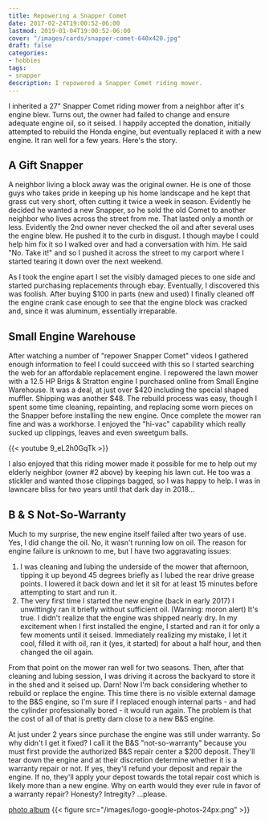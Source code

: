 ```yaml
---
title: Repowering a Snapper Comet
date: 2017-02-24T19:00:52-06:00
lastmod: 2019-01-04T19:00:52-06:00
cover: "/images/cards/snapper-comet-640x420.jpg"
draft: false
categories:
- hobbies
tags:
- snapper
description: I repowered a Snapper Comet riding mower.
---
```

I inherited a 27" Snapper Comet riding mower from a neighbor after it's engine blew. Turns out, the owner had failed to change and ensure adequate engine oil, so it seised. I happily accepted the donation, initially attempted to rebuild the Honda engine, but eventually replaced it with a new engine. It ran well for a few years. Here's the story.

## A Gift Snapper
A neighbor living a block away was the original owner. He is one of those guys who takes pride in keeping up his home landscape and he kept that grass cut very short, often cutting it twice a week in season. Evidently he decided he wanted a new Snapper, so he sold the old Comet to another neighbor who lives across the street from me. That lasted only a month or less. Evidently the 2nd owner never checked the oil and after several uses the engine blew. He pushed it to the curb in disgust. I though maybe I could help him fix it so I walked over and had a conversation with him. He said "No. Take it!" and so I pushed it across the street to my carport where I started tearing it down over the next weekend. 

As I took the engine apart I set the visibly damaged pieces to one side and started purchasing replacements through ebay. Eventually, I discovered this was foolish. After buying $100 in parts (new and used) I finally cleaned off the engine crank case enough to see that the engine block was cracked and, since it was aluminum, essentially irreparable. 

## Small Engine Warehouse
After watching a number of "repower Snapper Comet" videos I gathered enough information to feel I could succeed with this so I started searching the web for an affordable replacement engine. I repowered the lawn mower with a 12.5 HP Brigs & Stratton engine I purchased online from Small Engine Warehouse. It was a deal, at just over $420 including the special shaped muffler. Shipping was another $48. The rebuild process was easy, though I spent some time cleaning, repainting, and replacing some worn pieces on the Snapper before installing the new engine. Once complete the mower ran fine and was a workhorse. I enjoyed the "hi-vac" capability which really sucked up clippings, leaves and even sweetgum balls. 

{{< youtube 9_eL2h0GqTk >}}

I also enjoyed that this riding mower made it possible for me to help out my elderly neighbor (owner #2 above) by keeping his lawn cut. He too was a stickler and wanted those clippings bagged, so I was happy to help. I was in lawncare bliss for two years until that dark day in 2018...

## B & S Not-So-Warranty
Much to my surprise, the new engine itself failed after two years of use. Yes, I did change the oil. No, it wasn't running low on oil. The reason for engine failure is unknown to me, but I have two aggravating issues:

1. I was cleaning and lubing the underside of the mower that afternoon, tipping it up beyond 45 degrees briefly as I lubed the rear drive grease points. I lowered it back down and let it sit for at least 15 minutes before attempting to start and run it.
2. The very first time I started the new engine (back in early 2017) I unwittingly ran it briefly without sufficient oil. (Warning: moron alert) It's true. I didn't realize that the engine was shipped nearly dry. In my excitement when I first installed the engine, I started and ran it for only a few moments until it seised. Immediately realizing my mistake, I let it cool, filled it with oil, ran it (yes, it started) for about a half hour, and then changed the oil again.

From that point on the mower ran well for two seasons. Then, after that cleaning and lubing session, I was driving it across the backyard to store it in the shed and it seised up. Darn! Now I'm back considering whether to rebuild or replace the engine. This time there is no visible external damage to the B&S engine, so I'm sure if I replaced enough internal parts - and had the cylinder professionally bored - it would run again. The problem is that the cost of all of that is pretty darn close to a new B&S engine.

At just under 2 years since purchase the engine was still under warranty. So why didn't I get it fixed? I call it the B&S "not-so-warranty" because you must first provide the authorized B&S repair center a $200 deposit. They'll tear down the engine and at their discretion determine whether it is a warranty repair or not. If yes, they'll refund your deposit and repair the engine. If no, they'll apply your depost towards the total repair cost which is likely more than a new engine. Why on earth would they ever rule in favor of a warranty repair? Honesty? Intregity? ...please.

[photo album](https://photos.app.goo.gl/9Gdt66Cbbx7v3PjP8) {{< figure src="/images/logo-google-photos-24px.png" >}}